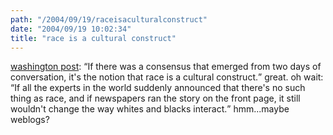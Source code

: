 ```yaml
---
path: "/2004/09/19/raceisaculturalconstruct" 
date: "2004/09/19 10:02:34" 
title: "race is a cultural construct" 
---
```

<p><a href="http://www.washingtonpost.com/wp-dyn/articles/A21995-2004Sep14.html">washington post</a>: <q>If there was a consensus that emerged from two days of conversation, it's the notion that race is a cultural construct.</q> great. oh wait: <q>If all the experts in the world suddenly announced that there's no such thing as race, and if newspapers ran the story on the front page, it still wouldn't change the way whites and blacks interact.</q> hmm...maybe weblogs?</p>